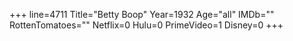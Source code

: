 +++
line=4711
Title="Betty Boop"
Year=1932
Age="all"
IMDb=""
RottenTomatoes=""
Netflix=0
Hulu=0
PrimeVideo=1
Disney=0
+++

